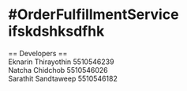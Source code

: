 #OrderFulfillmentService
ifskdshksdfhk
=======================
== Developers ==<br>
Eknarin Thirayothin 5510546239<br>
Natcha Chidchob 5510546026<br>
Sarathit Sandtaweep 5510546182<br>

